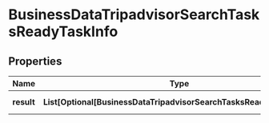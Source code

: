 # BusinessDataTripadvisorSearchTasksReadyTaskInfo


## Properties

| Name | Type | Description | Notes |
|------------ | ------------- | ------------- | -------------|
**result** | **List[Optional[BusinessDataTripadvisorSearchTasksReadyResultInfo]]** | array of results |[optional]|